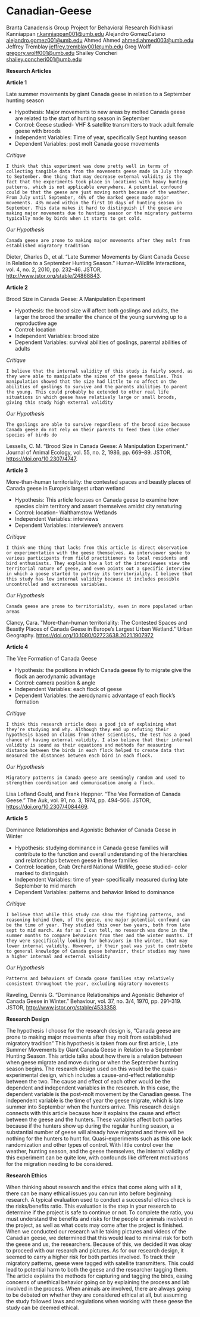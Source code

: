 # Canadian-Geese
Branta Canadensis
Group Project for Behavioral Research
Ridhikasri Kanniappan r.kanniappan001@umb.edu
Alejandro GomezCatano alejandro.gomez001@umb.edu
Ahmed Ahmed ahmed.ahmed003@umb.edu
Jeffrey Tremblay jeffrey.tremblay001@umb.edu
Greg Wolff gregory.wolff001@umb.edu
Shailey Concheri shailey.concheri001@umb.edu


**Research Articles**

**Article 1**

Late summer movements by giant Canada geese in relation to a September hunting season 
- Hypothesis: Major movements to new areas by molted Canada geese are related to the start of hunting season in September 
- Control: Geese studied- VHF & satellite transmitters to track adult female geese with broods
- Independent Variables: Time of year, specifically Sept hunting season
- Dependent Variables: post molt Canada goose movements 

_Critique_

	I think that this experiment was done pretty well in terms of collecting tangible data from the movements geese made in July through to September. One thing that may decrease external validity is the fact that the experiments took place in locations with heavy hunting patterns, which is not applicable everywhere. A potential confound could be that the geese are just moving north because of the weather. From July until September, 46% of the marked geese made major movements. 43% moved within the first 10 days of hunting season in September. This data makes it hard to distinguish if the geese are making major movements due to hunting season or the migratory patterns typically made by birds when it starts to get cold.

_Our Hypothesis_

	Canada geese are prone to making major movements after they molt from established migratory tradition
	
Dieter, Charles D., et al. “Late Summer Movements by Giant Canada Geese in Relation to a September Hunting Season.” Human-Wildlife Interactions, vol. 4, no. 2, 2010, pp. 232–46. JSTOR, http://www.jstor.org/stable/24868843.

**Article 2**

Brood Size in Canada Geese: A Manipulation Experiment 
- Hypothesis: the brood size will affect both goslings and adults, the larger the brood the smaller the chance of the young surviving up to a reproductive age
- Control: location
- Independent Variables: brood size
- Dependent Variables: survival abilities of goslings, parental abilities of adults

_Critique_

	I believe that the internal validity of this study is fairly sound, as they were able to manipulate the sizes of the geese families. This manipulation showed that the size had little to no affect on the abilities of goslings to survive and the parents abilities to parent the young. This could probably be extended to other real life situations in which geese have relatively large or small broods, giving this study high external validity

_Our Hypothesis_

	The goslings are able to survive regardless of the brood size because Canada geese do not rely on their parents to feed them like other species of birds do
	
Lessells, C. M. “Brood Size in Canada Geese: A Manipulation Experiment.” Journal of Animal Ecology, vol. 55, no. 2, 1986, pp. 669–89. JSTOR, https://doi.org/10.2307/4747.

**Article 3**

  More-than-human territoriality: the contested spaces and beastly places of Canada geese in Europe’s largest urban wetland
- Hypothesis: This article focuses on Canada geese to examine how species claim territory and assert themselves amidst city renaturing 
- Control: location- Walthamstow Wetlands 
- Independent Variables: interviews
- Dependent Variables: interviewee’s answers 

_Critique_

	I think one thing that lacks from this article is direct observation or experimentation with the geese themselves. An interviewer spoke to various participants from field practitioners to local residents and bird enthusiasts. They explain how a lot of the interviewees view the territorial nature of geese, and even points out a specific interview in which a goose started to portray its territoriality. I believe that this study has low internal validity because it includes possible uncontrolled and extraneous variables.

_Our Hypothesis_

	Canada geese are prone to territoriality, even in more populated urban areas

Clancy, Cara. "More-than-human territoriality: The Contested Spaces and Beastly Places of Canada Geese in Europe’s Largest Urban Wetland." Urban Geography. https://doi.org/10.1080/02723638.2021.1907972

**Article 4**

The Vee Formation of Canada Geese  
- Hypothesis: the positions in which Canada geese fly to migrate give the flock an aerodynamic advantage
- Control: camera position & angle
- Independent Variables: each flock of geese
- Dependent Variables: the aerodynamic advantage of each flock’s formation

_Critique_

	I think this research article does a good job of explaining what they’re studying and why. Although they end up refuting their hypothesis based on claims from other scientists, the test has a good chance of having external validity. I also believe that their internal validity is sound as their equations and methods for measuring distance between the birds in each flock helped to create data that measured the distances between each bird in each flock.

_Our Hypothesis_

	Migratory patterns in Canada geese are seemingly random and used to strengthen coordination and communication among a flock.
	
Lisa Lofland Gould, and Frank Heppner. “The Vee Formation of Canada Geese.” The Auk, vol. 91, no. 3, 1974, pp. 494–506. JSTOR, https://doi.org/10.2307/4084469.

**Article 5**

  Dominance Relationships and Agonistic Behavior of Canada Geese in Winter  
- Hypothesis: studying dominance in Canada geese families will contribute to the function and overall understanding of the hierarchies and relationships between geese in these families
- Control: location, Crab Orchard National Wildlife, geese studied- color marked to distinguish 
- Independent Variables: time of year- specifically measured during late September to mid march
- Dependent Variables: patterns and behavior linked to dominance 

_Critique_

	I believe that while this study can show the fighting patterns, and reasoning behind them, of the geese, one major potential confound can be the time of year. They studied this over two years, both from late sept to mid march. As far as I can tell, no research was done in the summer months to compare behaviors from then and the winter months. If they were specifically looking for behaviors in the winter, that may lower internal validity. However, if their goal was just to contribute to general knowledge of Canada geese behavior, their studies may have a higher internal and external validity

_Our Hypothesis_

	Patterns and behaviors of Canada goose families stay relatively consistent throughout the year, excluding migratory movements 
	
Raveling, Dennis G. “Dominance Relationships and Agonistic Behavior of Canada Geese in Winter.” Behaviour, vol. 37, no. 3/4, 1970, pp. 291–319. JSTOR, http://www.jstor.org/stable/4533358.
	
**Research Design**

The hypothesis I choose for the research design is, “Canada geese are prone to making major movements after they molt from established migratory tradition” This hypothesis is taken from our first article, Late Summer Movements by Giant Canada Geese in Relation to a September Hunting Season. This article talks about how there is a relation between when geese migrate and move during or when the September hunting season begins. The research design used on this would be the quasi-experimental design, which includes a cause-and-effect relationship between the two. The cause and effect of each other would be the dependent and independent variables in the research. In this case, the dependent variable is the post-molt movement by the Canadian geese. The independent variable is the time of year the geese migrate, which is late summer into September when the hunters arrive. This research design connects with this article because how it explains the cause and effect between the geese and the hunters. These variables affect both parties because if the hunters show up during the regular hunting season, a substantial number of geese will already have migrated and there will be nothing for the hunters to hunt for. Quasi-experiments such as this one lack randomization and other types of control. With little control over the weather, hunting season, and the geese themselves, the internal validity of this experiment can be quite low, with confounds like different motivations for the migration needing to be considered.

**Research Ethics** 

When thinking about research and the ethics that come along with all it, there can be many ethical issues you can run into before beginning research. A typical evaluation used to conduct a successful ethics check is the risks/benefits ratio. This evaluation is the step in your research to determine if the project is safe to continue or not. To complete the ratio, you must understand the benefits and risks for the people or animals involved in the project, as well as what costs may come after the project is finished. When we conducted our research while taking pictures and videos of the Canadian geese, we determined that this would lead to minimal risk for both the geese and us, the researchers. Because of this, we decided it was okay to proceed with our research and pictures. As for our research design, it seemed to carry a higher risk for both parties involved. To track their migratory patterns, geese were tagged with satellite transmitters. This could lead to potential harm to both the geese and the researcher tagging them. The article explains the methods for capturing and tagging the birds, easing concerns of unethical behavior going on by explaining the process and lab involved in the process. When animals are involved, there are always going to be debated on whether they are considered ethical at all, but assuming the study followed laws and regulations when working with these geese the study can be deemed ethical.


